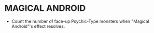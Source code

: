 # MAGICAL ANDROID

*   Count the number of face-up Psychic-Type monsters when "Magical Android"'s effect resolves.
